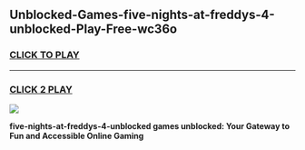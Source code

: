 
## Unblocked-Games-five-nights-at-freddys-4-unblocked-Play-Free-wc36o
<h3>
<a href="https://premium76.site?title=five-nights-at-freddys-4-unblocked&ref=10A">CLICK TO PLAY</a></h3>
<hr>

<h3>
<a href="https://premium76.site?title=five-nights-at-freddys-4-unblocked&ref=10A">CLICK 2 PLAY</a>
  
</h3>

<a href="https://premium76.site?title=five-nights-at-freddys-4-unblocked&ref=10A"><img src="https://clearcache.store/games.png"></a>


**five-nights-at-freddys-4-unblocked games unblocked: Your Gateway to Fun and Accessible Online Gaming**
